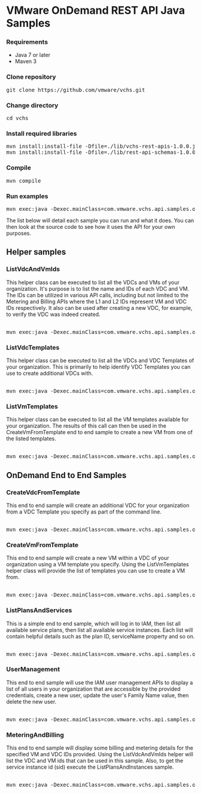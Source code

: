 # VMware OnDemand REST API Java Samples

<h3>Requirements</h3>
<ul>
  <li>Java 7 or later</li>
  <li>Maven 3</li>
</ul>

<h3>Clone repository</h3>

<pre>
git clone https://github.com/vmware/vchs.git
</pre>

<h3>Change directory</h3>

<pre>
cd vchs
</pre>

<h3>Install required libraries</h3>

<pre>
mvn install:install-file -Dfile=./lib/vchs-rest-apis-1.0.0.jar -DgroupId=com.vmware.vchs -DartifactId=vchs-rest-apis -Dversion=1.0.0 -Dpackaging=jar
mvn install:install-file -Dfile=./lib/rest-api-schemas-1.0.0.jar -DgroupId=com.vmware.vcloud -DartifactId=rest-api-schemas -Dversion=1.0.0 -Dpackaging=jar
</pre>

<h3>Compile</h3>

<pre>
mvn compile
</pre>

<h3>Run examples</h3>

<pre>
mvn exec:java -Dexec.mainClass=com.vmware.vchs.api.samples.ondemand.endtoend.ListPlansAndInstances -Dexec.args="--username &lt;your account username here&gt; --password &lt;your account password here&gt; --hostname https://vchs.vmware.com --version 5.7"
</pre>

The list below will detail each sample you can run and what it does. You can then look at the source code to see how it uses the API for your own purposes.

<h2>Helper samples</h2>

  <h3>ListVdcAndVmIds</h3>
    This helper class can be executed to list all the VDCs and VMs of your organization. It's purpose is to list the name and IDs of each VDC and VM.
    The IDs can be utilized in various API calls, including but not limited to the Metering and Billing APIs where the L1 and L2 IDs represent VM and VDC IDs respectively.
    It also can be used after creating a new VDC, for example, to verify the VDC was indeed created.<br/><br/>
    <pre>mvn exec:java -Dexec.mainClass=com.vmware.vchs.api.samples.ondemand.details.ListVdcAndVmIds -Dexec.args="--username &lt;your account username here&gt; --password &lt;your account password here&gt; --hostname https://vchs.vmware.com --version 5.7"</pre>

  <h3>ListVdcTemplates</h3>
    This helper class can be executed to list all the VDCs and VDC Templates of your organization. This is primarily to help
    identify VDC Templates you can use to create additional VDCs with.<br/><br/>
    <pre>mvn exec:java -Dexec.mainClass=com.vmware.vchs.api.samples.ondemand.details.ListVdcTemplates -Dexec.args="--username &lt;your account username here&gt; --password &lt;your account password here&gt; --hostname https://vchs.vmware.com --version 5.7"</pre>

  <h3>ListVmTemplates</h3>
    This helper class can be executed to list all the VM templates available for your organization. The results of this call
    can then be used in the CreateVmFromTemplate end to end sample to create a new VM from one of the listed templates.<br/><br/>
    <pre>mvn exec:java -Dexec.mainClass=com.vmware.vchs.api.samples.ondemand.details.ListVmTemplates -Dexec.args="--username &lt;your account username here&gt; --password &lt;your account password here&gt; --hostname https://vchs.vmware.com --version 5.7"</pre>

<h2>OnDemand End to End Samples</h2>

  <h3>CreateVdcFromTemplate</h3>
    This end to end sample will create an additional VDC for your organization from a VDC Template you
    specify as part of the command line.<br/><br/> 
    <pre>mvn exec:java -Dexec.mainClass=com.vmware.vchs.api.samples.ondemand.endtoend.CreateVdcFromTemplate -Dexec.args="--username &lt;your account username here&gt; --password &lt;your account password here&gt; --hostname https://vchs.vmware.com --version 5.7 --region &lt;region identifier&gt; --vdctemplatename &lt;name of VDC template&gt;"</pre>

  <h3>CreateVmFromTemplate</h3>
    This end to end sample will create a new VM within a VDC of your organization using a VM template
    you specify. Using the ListVmTemplates helper class will provide the list of templates you can
    use to create a VM from.<br/><br/>
    <pre>mvn exec:java -Dexec.mainClass=com.vmware.vchs.api.samples.ondemand.endtoend.CreateVmFromTemplate -Dexec.args="--username &lt;your account username here&gt; --password &lt;your account password here&gt; --hostname https://vchs.vmware.com --version 5.7 --region &lt;region identifier&gt; --vdcname &lt;name of the VDC to create VM in&gt; --vmname &lt;display name of VM&gt; --vmtemplatename &lt;the name of the VM template to create the VM from&gt;"</pre>

  <h3>ListPlansAndServices</h3>
    This is a simple end to end sample, which will log in to IAM, then list all available service
    plans, then list all available service instances. Each list will contain helpful details such
    as the plan ID, serviceName property and so on.<br/><br/>
    <pre>mvn exec:java -Dexec.mainClass=com.vmware.vchs.api.samples.ondemand.endtoend.ListPlansAndInstances -Dexec.args="--username &lt;your account username here&gt; --password &lt;your account password here&gt; --hostname https://vchs.vmware.com --version 5.7"</pre>

  <h3>UserManagement</h3>
    This end to end sample will use the IAM user management APIs to display a list of all users
    in your organization that are accessible by the provided credentials, create a new user, update
    the user's Family Name value, then delete the new user.<br/><br/>
    <pre>mvn exec:java -Dexec.mainClass=com.vmware.vchs.api.samples.ondemand.endtoend.UserManagement -Dexec.args="--username &lt;your account username here&gt; --password &lt;your account password here&gt; --hostname https://vchs.vmware.com --version 5.7"</pre>

  <h3>MeteringAndBilling</h3>
    This end to end sample will display some billing and metering details for the specified VM and
    VDC IDs provided. Using the ListVdcAndVmIds helper will list the VDC and VM ids that can be used
    in this sample. Also, to get the service instance id (sid) execute the ListPlansAndInstances sample.<br/><br/>
    <pre>mvn exec:java -Dexec.mainClass=com.vmware.vchs.api.samples.ondemand.endtoend.MeteringAndBilling -Dexec.args="--username &lt;your account username here&gt; --password &lt;your account password here&gt; --hostname https://vchs.vmware.com --version 5.7 --l2 &lt;the id of L2 (e.g. VDC ID for compute) to retrieve metering data for&gt; --l1 &lt;the id of L1 (e.g. VM ID for compute service) to retrieve metering data for&gt; --serviceGroupId &lt;the service group id to retrieve metering data for&gt; --serviceInstanceId &lt;the service instance id to retrieve metering data for &gt;"</pre>
    